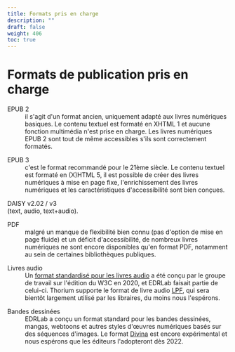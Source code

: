 ```yaml
---
title: Formats pris en charge 
description: ""
draft: false
weight: 406
toc: true
---
```


  <h1>Formats de publication pris en charge</h1>

  <dl>
    <dt>EPUB 2</dt>
<dd> il s'agit d'un format ancien, uniquement adapté aux
    livres numériques basiques. Le contenu textuel est formaté en XHTML 1 et
    aucune fonction multimédia n'est prise en charge. Les livres numériques
    EPUB 2 sont tout de même accessibles s'ils sont correctement formatés.
  </dd></dl>
  <dl>
    <dt>EPUB 3</dt>
<dd> c'est le format recommandé pour le 21ème siècle. Le
    contenu textuel est formaté en (X)HTML 5, il est possible de créer des
    livres numériques à mise en page fixe, l'enrichissement des livres
    numériques et les caractéristiques d'accessibilité sont bien conçues.
  </dd></dl>
  <dl>
    <dt>DAISY v2.02 / v3</dt> (text, audio, text+audio).
  </dd></dl>
  <dl>
    <dt>PDF</dt>
<dd> malgré un manque de flexibilité bien connu (pas d'option de
    mise en page fluide) et un déficit d'accessibilité, de nombreux livres
    numériques ne sont encore disponibles qu'en format PDF, notamment
    au sein de certaines bibliothèques publiques.
  </dd></dl>
  <dl>
    <dt>Livres audio</dt>
<dd> Un
    <a href="https://www.w3.org/TR/audiobooks/">format standardisé pour les livres audio</a>
    a été conçu par le groupe de travail sur l'édition du W3C en 2020, et
    EDRLab faisait partie de celui-ci. Thorium supporte le format de livre
    audio <a href="https://www.w3.org/TR/lpf/">LPF</a>, qui sera bientôt
    largement utilisé par les libraires, du moins nous l'espérons.
  </dd></dl>
  <dl>
    <dt>Bandes dessinées</dt>
<dd> EDRLab a conçu un format standard pour les
    bandes dessinées, mangas, webtoons et autres styles d'œuvres numériques
    basés sur des séquences d'images.
    Le format <a href="https://www.edrlab.org/open-standards/">Divina</a> est encore expérimental
    et nous espérons que les éditeurs l'adopteront dès 2022.
  </dd></dl>

